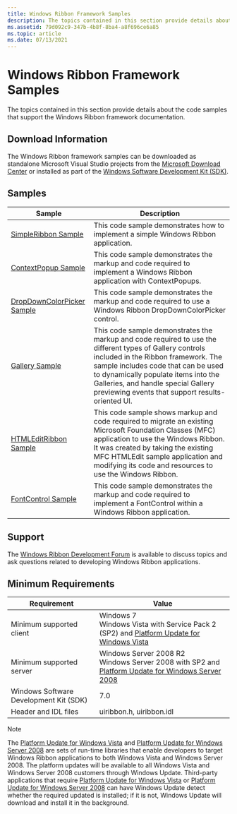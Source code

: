 ```yaml
---
title: Windows Ribbon Framework Samples
description: The topics contained in this section provide details about the code samples that support the Windows Ribbon framework documentation.
ms.assetid: 79d092c9-347b-4b8f-8ba4-a8f696ce6a85
ms.topic: article
ms.date: 07/13/2021
---
```


# Windows Ribbon Framework Samples

The topics contained in this section provide details about the code samples that support the Windows Ribbon framework documentation.

## Download Information

The Windows Ribbon framework samples can be downloaded as standalone Microsoft Visual Studio projects from the [Microsoft Download Center](/download/details.aspx?id=9620) or installed as part of the [Windows Software Development Kit (SDK)](https://developer.microsoft.com/windows/downloads/sdk-archive/).

## Samples

| Sample                                                                               | Description                                                                                                                                                                                                                                                                                                                                                                                                                                                                                                                                                                                                                                                                                                                                                                             |
|--------------------------------------------------------------------------------------|-----------------------------------------------------------------------------------------------------------------------------------------------------------------------------------------------------------------------------------------------------------------------------------------------------------------------------------------------------------------------------------------------------------------------------------------------------------------------------------------------------------------------------------------------------------------------------------------------------------------------------------------------------------------------------------------------------------------------------------------------------------------------------------------|
| [SimpleRibbon Sample](windowsribbon-sample1.md)<br/>                          | This code sample demonstrates how to implement a simple Windows Ribbon application.<br/>                                                                                                                                                                                                                                                                                                                                                                                                                                                                                                                                                                                                                                                                                          |
| [ContextPopup Sample](windowsribbon-contextpopupsample.md)<br/>               | This code sample demonstrates the markup and code required to implement a Windows Ribbon application with ContextPopups. <br/>                                                                                                                                                                                                                                                                                                                                                                                                                                                                                                                                                                                                                                                    |
| [DropDownColorPicker Sample](windowsribbon-dropdowncolorpickersample.md)<br/> | This code sample demonstrates the markup and code required to use a Windows Ribbon DropDownColorPicker control. <br/>                                                                                                                                                                                                                                                                                                                                                                                                                                                                                                                                                                                                                                                             |
| [Gallery Sample](windowsribbon-gallerysample.md)<br/>                         | This code sample demonstrates the markup and code required to use the different types of Gallery controls included in the Ribbon framework. The sample includes code that can be used to dynamically populate items into the Galleries, and handle special Gallery previewing events that support results-oriented UI. <br/>                                                                                                                                                                                                                                                                                                                                                                                                                                                      |
| [HTMLEditRibbon Sample](windowsribbon-htmleditribbonsample.md)<br/>           | This code sample shows markup and code required to migrate an existing Microsoft Foundation Classes (MFC) application to use the Windows Ribbon. It was created by taking the existing MFC HTMLEdit sample application and modifying its code and resources to use the Windows Ribbon. <br/>                                                                                                                                                                                                                                                                                                                                                                                                                                                                                      |
| [FontControl Sample](windowsribbon-fontcontrolsample.md)<br/>                 | This code sample demonstrates the markup and code required to implement a FontControl within a Windows Ribbon application. <br/>                                                                                                                                                                                                                                                                                                                                                                                                                                                                                                                                                                                                                                                  |
## Support

The [Windows Ribbon Development Forum](https://social.msdn.microsoft.com/Forums/windowsdesktop/home?forum=windowsribbondevelopment) is available to discuss topics and ask questions related to developing Windows Ribbon applications.

## Minimum Requirements



| Requirement | Value |
|----------------------------------------|--------------------------------------------------------------------------------------------------------------------------------------------------------------------------|
| Minimum supported client               | Windows 7<br/> Windows Vista with Service Pack 2 (SP2) and [Platform Update for Windows Vista](https://msdn.microsoft.com/library/dd378748.aspx)<br/>         |
| Minimum supported server               | Windows Server 2008 R2<br/> Windows Server 2008 with SP2 and [Platform Update for Windows Server 2008](https://msdn.microsoft.com/library/dd378748.aspx)<br/> |
| Windows Software Development Kit (SDK) | 7.0                                                                                                                                                                      |
| Header and IDL files                   | uiribbon.h, uiribbon.idl                                                                                                                                                 |



 

> [!Note]  
> The [Platform Update for Windows Vista](https://msdn.microsoft.com/library/dd378748.aspx) and [Platform Update for Windows Server 2008](https://msdn.microsoft.com/library/dd378748.aspx) are sets of run-time libraries that enable developers to target Windows Ribbon applications to both Windows Vista and Windows Server 2008. The platform updates will be available to all Windows Vista and Windows Server 2008 customers through Windows Update. Third-party applications that require [Platform Update for Windows Vista](https://msdn.microsoft.com/library/dd378748.aspx) or [Platform Update for Windows Server 2008](https://msdn.microsoft.com/library/dd378748.aspx) can have Windows Update detect whether the required updated is installed; if it is not, Windows Update will download and install it in the background.

 

 

 





